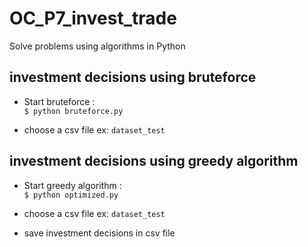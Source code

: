 # OC_P7_invest_trade
Solve problems using algorithms in Python

## investment decisions using bruteforce

- Start bruteforce :  
`$ python bruteforce.py`

- choose a csv file
ex: `dataset_test`

## investment decisions using greedy algorithm

- Start greedy algorithm :  
`$ python optimized.py`

- choose a csv file
ex: `dataset_test`

- save  investment decisions in csv file

